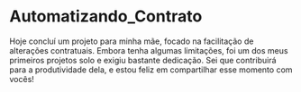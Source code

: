 # Automatizando_Contrato
 Hoje concluí um projeto para minha mãe, focado na facilitação de alterações contratuais. Embora tenha algumas limitações, foi um dos meus primeiros projetos solo e exigiu bastante dedicação. Sei que contribuirá para a produtividade dela, e estou feliz em compartilhar esse momento com vocês!
